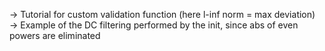 → Tutorial for custom validation function (here l-inf norm = max deviation)
→ Example of the DC filtering performed by the init, since abs of even powers are eliminated